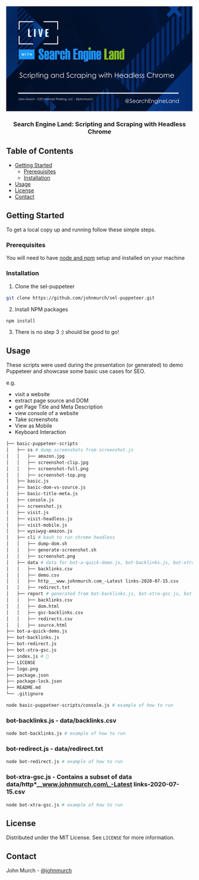 <!-- PROJECT -->
<br />
<p align="center">
  <a href="https://github.com/johnmurch/sel-puppeteer">
    <img src="logo.png" alt="Live with Search Engine Land: Scripting and Scraping with Headless Chrome" >
  </a>

  <h3 align="center">Search Engine Land: Scripting and Scraping with Headless Chrome</h3>

</p>

<!-- TABLE OF CONTENTS -->

## Table of Contents

- [Getting Started](#getting-started)
  - [Prerequisites](#prerequisites)
  - [Installation](#installation)
- [Usage](#usage)
- [License](#license)
- [Contact](#contact)

<!-- GETTING STARTED -->

## Getting Started

To get a local copy up and running follow these simple steps.

### Prerequisites

You will need to have [node and npm](https://nodejs.org/en/download/) setup and installed on your machine

### Installation

1. Clone the sel-puppeteer

```sh
git clone https://github.com/johnmurch/sel-puppeteer.git
```

2. Install NPM packages

```sh
npm install
```

3. There is no step 3 :) should be good to go!

<!-- USAGE EXAMPLES -->

## Usage

These scripts were used during the presentation (or generated) to demo Puppeteer and showcase some basic use cases for SEO.

e.g.

- visit a website
- extract page source and DOM
- get Page Title and Meta Description
- view console of a website
- Take screenshots
- View as Mobile
- Keyboard Interaction

```bash
├── basic-puppeteer-scripts
│   ├── ss # dump screenshots from screenshot.js
│   │   ├── amazon.jpg
│   │   ├── screenshot-clip.jpg
│   │   ├── screenshot-full.png
│   │   ├── screenshot-top.png
│   ├── basic.js
│   ├── basic-dom-vs-source.js
│   ├── basic-title-meta.js
│   ├── console.js
│   ├── screenshot.js
│   ├── visit.js
│   ├── visit-headless.js
│   ├── visit-mobile.js
│   ├── wysiwyg-amazon.js
│   ├── cli # bash to run chrome headless
│   │   ├── dump-dom.sh
│   │   ├── generate-screenshot.sh
│   │   ├── screenshot.png
│   ├── data # data for bot-a-quick-demo.js, bot-backlinks.js, bot-xtra-gsc.js, bot-redirect.js
│   │   ├── backlinks.csv
│   │   ├── demo.csv
│   │   ├── http___www.johnmurch.com_-Latest links-2020-07-15.csv
│   │   ├── redirect.txt
│   ├── report # generated from bot-backlinks.js, bot-xtra-gsc.js, bot-redirect.js, dom-vs-source-save.js
│   │   ├── backlinks.csv
│   │   ├── dom.html
│   │   ├── gsc-backlinks.csv
│   │   ├── redirects.csv
│   │   ├── source.html
├── bot-a-quick-demo.js
├── bot-backlinks.js
├── bot-redirect.js
├── bot-xtra-gsc.js
├── index.js # 🍻
├── LICENSE
├── logo.png
├── package.json
├── package-lock.json
├── README.md
└── .gitignore
```

```bash
node basic-puppeteer-scripts/console.js # example of how to run
```

### bot-backlinks.js - **data/backlinks.csv**

```bash
node bot-backlinks.js # example of how to run
```

### bot-redirect.js - **data/redirect.txt**

```bash
node bot-redirect.js # example of how to run
```

### bot-xtra-gsc.js - Contains a subset of data **data/http\*\_\_www.johnmurch.com\_-Latest links-2020-07-15.csv**

```bash
node bot-xtra-gsc.js # example of how to run
```

## License

Distributed under the MIT License. See `LICENSE` for more information.

<!-- CONTACT -->

## Contact

John Murch - [@johnmurch](https://twitter.com/johnmurch)
